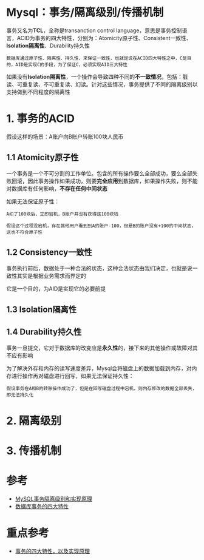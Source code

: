 # Mysql：事务/隔离级别/传播机制

事务又名为**TCL**，全称是transanction control language，意思是事务控制语言，ACID为事务的四大特性，分别为：Atomicity原子性、Consistent一致性、**Isolation隔离性**、Durability持久性

    数据库通过原子性、隔离性、持久性，来保证一致性，也就是说在ACID四大特性之中，C是目的，AID是实现C的手段，为了保证C，必须实现AID三大特性

如果没有**Isolation隔离性**，一个操作会导致四种不同的**不一致情况**，包括：脏读、可重复读、不可重复读、幻读。针对这些情况，事务提供了不同的隔离级别以支持做到不同程度的隔离性

# **1. 事务的ACID**

假设这样的场景：A账户向B账户转账100块人民币

## **1.1 Atomicity原子性**

一个事务是一个不可分割的工作单位。包含的所有操作要么全部成功，要么全部失败回滚，因此事务操作如果成功，则要**完全应用**到数据库，如果操作失败，则不能对数据库有任何影响，**不存在任何中间状态**

如果无法保证原子性：

    A扣了100块后，立即宕机，B账户并没有获得这100块钱
    
    假设这个过程没宕机，存在其他用户看到到A的账户-100，但是B的账户没有+100的中间状态，这也不符合原子性

## **1.2 Consistency一致性**

事务执行前后，数据处于一种合法的状态，这种合法状态由我们决定，也就是说一致性其实是根据业务需求而界定的

它是一个目的，为AID是实现它的必要前提

## **1.3 Isolation隔离性**



## **1.4 Durability持久性**

事务一旦提交，它对于数据库的改变应是**永久性**的，接下来的其他操作或故障对其不应有影响

为了解决外存和内存的读写速度差异，Mysql会将磁盘上的数据加载到内存，对内存进行操作再对磁盘进行回写，如果无法保证持久性：
    
    假设事务在A和B的转账操作成功了，但是在回写磁盘过程中宕机，则内存修改的数据全部丢失，即无法持久化

# **2. 隔离级别**

# **3. 传播机制**

# 参考
- [MySQL事务隔离级别和实现原理](https://zhuanlan.zhihu.com/p/117476959)
- [数据库事务的四大特性](https://www.cnblogs.com/fjdingsd/p/5273008.html)

# 重点参考
- [事务的四大特性，以及实现原理](https://blog.csdn.net/star1210644725/article/details/96829608)